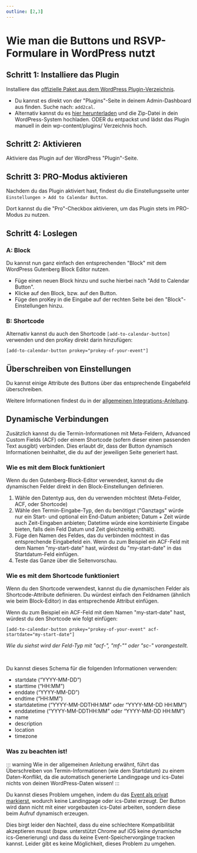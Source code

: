 ```yaml
---
outline: [2,3]
---
```


# Wie man die Buttons und RSVP-Formulare in WordPress nutzt

## Schritt 1: Installiere das Plugin

Installiere das [offizielle Paket aus dem WordPress Plugin-Verzeichnis](https://wordpress.org/plugins/add-to-calendar-button).

* Du kannst es direkt von der "Plugins"-Seite in deinem Admin-Dashboard aus finden. Suche nach: `add2cal`.
* Alternativ kannst du es [hier herunterladen](https://wordpress.org/plugins/add-to-calendar-button) und die Zip-Datei in dein WordPress-System hochladen. ODER du entpackst und lädst das Plugin manuell in dein wp-content/plugins/ Verzeichnis hoch.

## Schritt 2: Aktivieren

Aktiviere das Plugin auf der WordPress "Plugin"-Seite.

## Schritt 3: PRO-Modus aktivieren

Nachdem du das Plugin aktiviert hast, findest du die Einstellungsseite unter `Einstellungen > Add to Calendar Button`.

Dort kannst du die "Pro"-Checkbox aktivieren, um das Plugin stets im PRO-Modus zu nutzen.

## Schritt 4: Loslegen

### A: Block

Du kannst nun ganz einfach den entsprechenden "Block" mit dem WordPress Gutenberg Block Editor nutzen.

* Füge einen neuen Block hinzu und suche hierbei nach "Add to Calendar Button".
* Klicke auf den Block, bzw. auf den Button.
* Füge den proKey in die Eingabe auf der rechten Seite bei den "Block"-Einstellungen hinzu.

### B: Shortcode

Alternativ kannst du auch den Shortcode `[add-to-calendar-button]` verwenden und den proKey direkt darin hinzufügen:

```
[add-to-calendar-button prokey="prokey-of-your-event"]
```

## Überschreiben von Einstellungen

Du kannst einige Attribute des Buttons über das entsprechende Eingabefeld überschreiben.

Weitere Informationen findest du in der [allgemeinen Integrations-Anleitung](/de/integration/general.html#einstellungen-uberschreiben).

## Dynamische Verbindungen

Zusätzlich kannst du die Termin-Informationen mit Meta-Feldern, Advanced Custom Fields (ACF) oder einem Shortcode (sofern dieser einen passenden Text ausgibt) verbinden. 
Dies erlaubt dir, dass der Button dynamisch Informationen beinhaltet, die du auf der jeweiligen Seite generiert hast.

### Wie es mit dem Block funktioniert

Wenn du den Gutenberg-Block-Editor verwendest, kannst du die dynamischen Felder direkt in den Block-Einstellungen definieren.

1. Wähle den Datentyp aus, den du verwenden möchtest (Meta-Felder, ACF, oder Shortcode)
2. Wähle den Termin-Eingabe-Typ, den du benötigst ("Ganztags" würde nur ein Start- und optional ein End-Datum anbieten; Datum + Zeit würde auch Zeit-Eingaben anbieten; Datetime würde eine kombinierte Eingabe bieten, falls dein Feld Datum und Zeit gleichzeitig enthält).
3. Füge den Namen des Feldes, das du verbinden möchtest in das entsprechende Eingabefeld ein. Wenn du zum Beispiel ein ACF-Feld mit dem Namen "my-start-date" hast, würdest du "my-start-date" in das Startdatum-Feld einfügen.
4. Teste das Ganze über die Seitenvorschau.

### Wie es mit dem Shortcode funktioniert

Wenn du den Shortcode verwendest, kannst du die dynamischen Felder als Shortcode-Attribute definieren. 
Du würdest einfach den Feldnamen (ähnlich wie beim Block-Editor) in das entsprechende Attribut einfügen.

Wenn du zum Beispiel ein ACF-Feld mit dem Namen "my-start-date" hast, würdest du den Shortcode wie folgt einfügen:
```
[add-to-calendar-button prokey="prokey-of-your-event" acf-startdate="my-start-date"]
```

*Wie du siehst wird der Feld-Typ mit "acf-", "mf-"" oder "sc-" vorangestellt.*

<br />

Du kannst dieses Schema für die folgenden Informationen verwenden:

* startdate (“YYYY-MM-DD”)
* starttime (“HH:MM”)
* enddate (“YYYY-MM-DD”)
* endtime (“HH:MM”)
* startdatetime (“YYYY-MM-DDTHH:MM” oder “YYYY-MM-DD HH:MM”)
* enddatetime (“YYYY-MM-DDTHH:MM” oder “YYYY-MM-DD HH:MM”)
* name
* description
* location
* timezone

### Was zu beachten ist!

::: warning Wie in der allgemeinen Anleitung erwähnt, führt das Überschreiben von Termin-Informationen (wie dem Startdatum) zu einem Daten-Konflikt, da die automatisch generierte Landingpage und ics-Datei nichts von deinen WordPress-Daten wissen!
:::

Du kannst dieses Problem umgehen, indem du das [Event als privat markierst](/de/application-manual/groups-and-events.html#detail-seite-1), wodurch keine Landingpage oder ics-Datei erzeugt. 
Der Button wird dann nicht mit einer vorgebauten ics-Datei arbeiten, sondern diese beim Aufruf dynamisch erzeugen.

Dies birgt leider den Nachteil, dass du eine schlechtere Kompatibilität akzeptieren musst (bspw. unterstützt Chrome auf iOS keine dynamische ics-Generierung) und dass du keine Event-Speichervorgänge tracken kannst. 
Leider gibt es keine Möglichkeit, dieses Problem zu umgehen.
